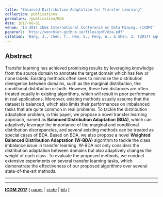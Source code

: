 ```yaml
---
title: "Balanced Distribution Adaptation for Transfer Learning"
collection: publications
permalink: /publication/BDA
date: 2017-08-01
venue: 'In 2017 IEEE International Conference on Data Mining. (ICDM)'
paperurl: 'http://wenchieh.github.io/files/pdf/dba.pdf'
citation: 'Wang, J., Chen, Y., Hao, S., Feng, W., & Shen, Z. (2017) &quot;Balanced distribution adaptation for transfer learning&quot;. <i> 2017 IEEE International Conference on Data Mining (ICDM). IEEE, 2017.</i> (pp. 1129-1134).'
---
```



## Abstract
Transfer learning has achieved promising results by leveraging knowledge from
the source domain to annotate the target domain which has few or none labels.
Existing methods often seek to minimize the distribution divergence between domains,
such as the marginal distribution, the conditional distribution or both. However,
these two distances are often treated equally in existing algorithms, which will
result in poor performance in real applications. Moreover, existing methods usually
assume that the dataset is balanced, which also limits their performances on
imbalanced tasks that are quite common in real problems. To tackle the distribution
adaptation problem, in this paper, we propose a novel transfer learning approach,
named as **Balanced Distribution Adaptation (BDA)**, which can adaptively leverage the
importance of the marginal and conditional distribution discrepancies, and several
existing methods can be treated as special cases of BDA. Based on BDA, we also
propose a novel **Weighted Balanced Distribution Adaptation (W-BDA)** algorithm to
tackle the class imbalance issue in transfer learning. W-BDA not only considers
the distribution adaptation between domains but also adaptively changes the weight
of each class. To evaluate the proposed methods, we conduct extensive experiments
on several transfer learning tasks, which demonstrate the effectiveness of
our proposed algorithms over several state-of-the-art methods.

---
---

[**ICDM 2017**](icdm2017.bigke.org/)
[
[paper](http://wenchieh.github.io/files/pdf/dba.pdf) |
[code](https://github.com/jindongwang/transferlearning/tree/master/code/traditional/BDA)  |
[bib](https://dblp.uni-trier.de/rec/bibtex/conf/icdm/WangCHFS17)
]
